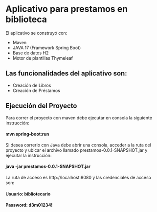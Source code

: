# Aplicativo para prestamos en biblioteca
El aplicativo se construyó con:

* Maven
* JAVA 17 (Framework Spring Boot)
* Base de datos H2
* Motor de plantillas Thymeleaf

## Las funcionalidades del aplicativo son:

* Creación de Libros
* Creación de Préstamos

## Ejecución del Proyecto

Para correr el proyecto con maven debe ejecutar en consola la siguiente instrucción:

#### mvn spring-boot:run

Si desea correrlo con Java debe abrir una consola, acceder a la ruta del proyecto y ubicar el archivo llamado prestamos-0.0.1-SNAPSHOT.jar y ejecutar la instrucción:

#### java -jar prestamos-0.0.1-SNAPSHOT.jar

La ruta de acceso es http://localhost:8080 y las credenciales de acceso son:

#### Usuario: bibliotecario
#### Password: d3m01234!
